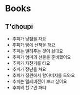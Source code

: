 # Books
## T'choupi
* 추피가 낮잠을 자요
* 추피가 밤에 산책을 해요
* 추피는 빌려주는 것이 싫대요
* 추피가 엄마의 선물을 준비했어요
* 추피가 자전거를 타요
* 추피가 장난을 쳐요
* 추피가 정원에서 할아버지를 도와요
* 추피는 텔레비전이 보고 싶어요
* 추피의 할로윈 파티
